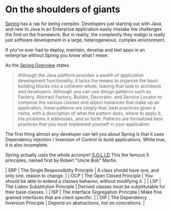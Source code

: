 # On the shoulders of giants

[Spring](http://spring.io) has a rap for being complex.   Developers just starting out with
Java, and new to Java in an Enterprise application easily mistake the challenges
the find on the framework.  But in reality, the complexity they malign is really
just software development in a large, heterogeneous, complex environment.

If you've ever had to deploy, maintain, develop and test apps in an enterprise
without Spring you know what I mean.

As the [Spring Overview](http://docs.spring.io/spring-framework/docs/current/spring-framework-reference/html/overview.html) states
>Although the Java platform provides a wealth of application development functionality,
>it lacks the means to organize the basic building blocks into a coherent whole,
>leaving that task to architects and developers.
>Although you can use design patterns such as Factory, Abstract Factory, Builder, Decorator, and Service Locator
>to compose the various classes and object instances that make up an application,
>these patterns are simply that: best practices given a name,
>with a description of what the pattern does, where to apply it,
>the problems it addresses, and so forth.
>Patterns are formalized best practices that you must implement yourself in your application.

The first thing almost any developer can tell you about Spring is that it uses
Dependency Injection / Inversion of Control to build applications.  While true,
it is also incomplete.

Spring actually uses the whole acronym!  [S.O.L.I.D](http://butunclebob.com/ArticleS.UncleBob.PrinciplesOfOod)
This the famous 5 principles, named first by Robert "Uncle Bob" Martin.

| SRP	| The Single Responsibility Principle	| A class should have one, and only one, reason to change. |
| OCP	| The Open Closed Principle	| You should be able to extend a classes behavior, without modifying it. |
| LSP	| The Liskov Substitution Principle	| Derived classes must be substitutable for their base classes. |
| ISP	| The Interface Segregation Principle	| Make fine grained interfaces that are client specific. |
| DIP	| The Dependency Inversion Principle	| Depend on abstractions, not on concretions. |
